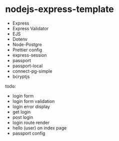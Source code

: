 # nodejs-express-template

-   Express
-   Express Validator
-   EJS
-   Dotenv
-   Node-Postgre
-   Prettier config
-   express-session
-   passport
-   passport-local
-   connect-pg-simple
-   bcryptjs

todo:
- login form
- login form validation
- login error display
- get login
- post login
- login route render
- hello (user) on index page
- passport config